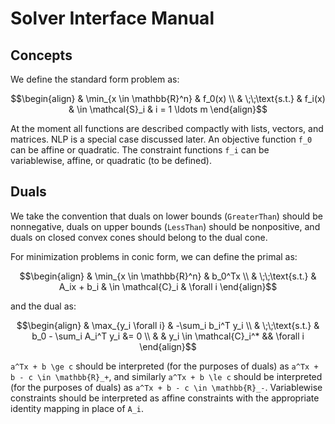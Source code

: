 
# Solver Interface Manual

## Concepts

We define the standard form problem as:

```math
\begin{align}
    & \min_{x \in \mathbb{R}^n} & f_0(x)
    \\
    & \;\;\text{s.t.} & f_i(x) & \in \mathcal{S}_i & i = 1 \ldots m
\end{align}
```

At the moment all functions are described compactly with lists, vectors, and matrices. NLP is a special case discussed later. An objective function ``f_0`` can be affine or quadratic. The constraint functions ``f_i`` can be variablewise, affine, or quadratic (to be defined).

## Duals

We take the convention that duals on lower bounds (`GreaterThan`) should be nonnegative, duals on upper bounds (`LessThan`) should be nonpositive, and duals on closed convex cones should belong to the dual cone.

For minimization problems in conic form, we can define the primal  as:

```math
\begin{align}
& \min_{x \in \mathbb{R}^n} & b_0^Tx
\\
& \;\;\text{s.t.} & A_ix + b_i & \in \mathcal{C}_i & \forall i
\end{align}
```
and the dual as:

```math
\begin{align}
& \max_{y_i \forall i} & -\sum_i b_i^T y_i
\\
& \;\;\text{s.t.} & b_0 - \sum_i A_i^T y_i &= 0
\\
& & y_i \in \mathcal{C}_i^* && \forall i
\end{align}
```

``a^Tx + b \ge c`` should be interpreted (for the purposes of duals) as ``a^Tx + b - c \in \mathbb{R}_+``, and similarly ``a^Tx + b \le c`` should be interpreted (for the purposes of duals) as ``a^Tx + b - c \in \mathbb{R}_-``. Variablewise constraints should be interpreted as affine constraints with the appropriate identity mapping in place of ``A_i``.

